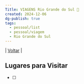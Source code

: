 ```yaml
---
Title: VIAGENS Rio Grande do Sul 🍷
created: 2024-12-06
dg-publish: true
tags:
  - pessoal/list
  - pessoal/viagem
  - Rio Grande do Sul
---
```

| [Voltar](index) | 
## Lugares para Visitar
- [ ] 